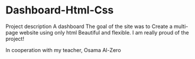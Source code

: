 # Dashboard-Html-Css
Project description 
A dashboard The goal of the site was to Create a multi-page website using only html Beautiful and flexible. I am really proud of the project!


In cooperation with my teacher, Osama Al-Zero
